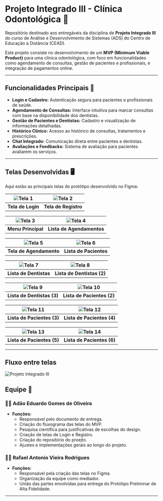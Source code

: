 # Projeto Integrado III - Clínica Odontológica 🦷

Repositório destinado aos entregáveis da disciplina de **Projeto Integrado III** do curso de Análise e Desenvolvimento de Sistemas (ADS) do Centro de Educação a Distância (CEAD).  

Este projeto consiste no desenvolvimento de um **MVP (Minimum Viable Product)** para uma clínica odontológica, com foco em funcionalidades como agendamento de consultas, gestão de pacientes e profissionais, e integração de pagamentos online.

---

## Funcionalidades Principais 🚀

- **Login e Cadastro:** Autenticação segura para pacientes e profissionais de saúde.
- **Agendamento de Consultas:** Interface intuitiva para marcar consultas com base na disponibilidade dos dentistas.
- **Gestão de Pacientes e Dentistas:** Cadastro e visualização de informações detalhadas.
- **Histórico Clínico:** Acesso ao histórico de consultas, tratamentos e prescrições.
- **Chat Integrado:** Comunicação direta entre pacientes e dentistas.
- **Avaliações e Feedbacks:** Sistema de avaliação para pacientes avaliarem os serviços.

---

## Telas Desenvolvidas 🖥️

Aqui estão as principais telas do protótipo desenvolvido no Figma:

| ![Tela 1](https://github.com/user-attachments/assets/27d54229-c76b-4bb5-88fe-b78b0efa400e) | ![Tela 2](https://github.com/user-attachments/assets/fa29840b-437c-4882-a4a0-68e485cd0911) |
|:---:|:---:|
| **Tela de Login** | **Tela de Registro** |

| ![Tela 3](https://github.com/user-attachments/assets/5315b4ca-5c7e-4c73-b2ec-42d6e87500fd) | ![Tela 4](https://github.com/user-attachments/assets/e6dc9974-9c38-480a-8713-09b8aa6551ea) |
|:---:|:---:|
| **Menu Principal** | **Lista de Agendamentos** |

| ![Tela 5](https://github.com/user-attachments/assets/3fbd89a4-bc79-49a1-af0c-39757cc6d324) | ![Tela 6](https://github.com/user-attachments/assets/77051641-03a6-44ad-befe-5ec4f52cc431) |
|:---:|:---:|
| **Tela de Agendamento** | **Lista de Pacientes** |

| ![Tela 7](https://github.com/user-attachments/assets/147f6b11-d461-48e3-bd9f-8706ed0a04ba) | ![Tela 8](https://github.com/user-attachments/assets/bcc2ec40-60d0-4dc3-a7a0-7e9379978881) |
|:---:|:---:|
| **Lista de Dentistas** | **Lista de Dentistas (2)** |

| ![Tela 9](https://github.com/user-attachments/assets/acc17fb9-bcd1-4bf3-af22-bbd840830ab8) | ![Tela 10](https://github.com/user-attachments/assets/a91b56e2-3f03-4128-8005-7768c8a95031) |
|:---:|:---:|
| **Lista de Dentistas (3)** | **Lista de Pacientes (2)** |

| ![Tela 11](https://github.com/user-attachments/assets/74610bd0-9e54-4ae2-8442-156db1552d03) | ![Tela 12](https://github.com/user-attachments/assets/259e23dd-e904-4915-bbbf-503203264203) |
|:---:|:---:|
| **Lista de Pacientes (3)** | **Lista de Pacientes (4)** |

| ![Tela 13](https://github.com/user-attachments/assets/a59490a4-a852-4463-befe-c9949b1c2ecc) | ![Tela 14](https://github.com/user-attachments/assets/24af39e2-cced-4441-9d5c-502a90162156) |
|:---:|:---:|
| **Lista de Pacientes (5)** | **Lista de Pacientes (6)** |

---

## Fluxo entre telas
![Projeto Integrado III](https://github.com/user-attachments/assets/f7dc340b-c75a-4ca5-8983-efa46f57afde)

## Equipe 👥

### 🧑‍💻 Adão Eduardo Gomes de Oliveira
- **Funções:**
  - Responsável pelo documento de entrega.
  - Criação do fluxograma das telas do MVP.
  - Pesquisa científica para justificativas de escolhas do design.
  - Criação de telas de Login e Registro.
  - Criação do repositório do proejto.
  - Ajustes e implementações gerais ao longo do projeto.

### 🧑‍💻 Rafael Antonio Vieira Rodrigues
- **Funções:**
  - Responsável pela criação das telas no Figma.
  - Organização da equipe como mediador.
  - União das partes envolvidas para entrega do Protótipo Preliminar de Alta Fidelidade.

---
